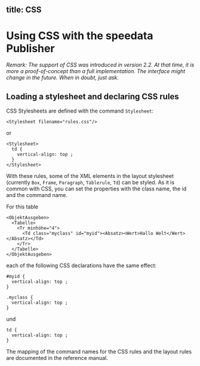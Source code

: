 title: CSS
---

Using CSS with the speedata Publisher
=====================================

_Remark: The support of CSS was introduced in version 2.2. At that time, it is more a proof-of-concept than a full implementation. The interface might change in the future. When in doubt, just ask._

Loading a stylesheet and declaring CSS rules
--------------------------------------------

CSS Stylesheets are defined with the command `Stylesheet`:



    <Stylesheet filename="rules.css"/>


or

    <Stylesheet>
      td {
        vertical-align: top ;
      }
    </Stylesheet>

With these rules, some of the XML elements in the layout stylesheet (currently `Box`, `Frame`, `Paragraph`, `Tablerule`, `Td`) can be styled. As it is common with CSS, you can set the properties with the class name, the id and the command name.

For this table

    <ObjektAusgeben>
      <Tabelle>
        <Tr minhöhe="4">
          <Td class="myclass" id="myid"><Absatz><Wert>Hallo Welt</Wert></Absatz></Td>
        </Tr>
      </Tabelle>
    </ObjektAusgeben>

each of the following CSS declarations have the same effect:

````
#myid {
  vertical-align: top ;
}
````

````
.myclass {
  vertical-align: top ;
}
````

und

    td {
      vertical-align: top ;
    }

The mapping of the command names for the CSS rules and the layout rules are documented in the reference manual.

